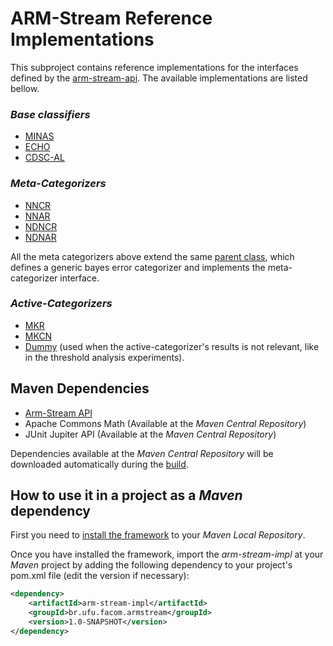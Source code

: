 # ARM-Stream Reference Implementations

This subproject contains reference implementations for the interfaces defined by the
[arm-stream-api](./../arm-stream-api/README.md). The available implementations are listed bellow.

### _Base classifiers_

* [MINAS](./src/main/java/br/ufu/facom/armstream/ref/minas/armstream/ArmMinas.java)
* [ECHO](./src/main/java/br/ufu/facom/armstream/ref/echo/armstream/ArmEcho.java)
* [CDSC-AL](./src/main/java/br/ufu/facom/armstream/ref/cdscal/ArmCdscal.java)

### _Meta-Categorizers_

* [NNCR](./src/main/java/br/ufu/facom/armstream/ref/categorizers/meta/NNCR.java)
* [NNAR](./src/main/java/br/ufu/facom/armstream/ref/categorizers/meta/NNAR.java)
* [NDNCR](./src/main/java/br/ufu/facom/armstream/ref/categorizers/meta/NDNCR.java)
* [NDNAR](./src/main/java/br/ufu/facom/armstream/ref/categorizers/meta/NDNAR.java)

All the meta categorizers above extend the
same [parent class](./src/main/java/br/ufu/facom/armstream/ref/categorizers/meta/BayesErrorCategorizer.java), which
defines a generic bayes error categorizer and implements the meta-categorizer interface.

### _Active-Categorizers_

* [MKR](./src/main/java/br/ufu/facom/armstream/ref/categorizers/active/MKR.java)
* [MKCN](./src/main/java/br/ufu/facom/armstream/ref/categorizers/active/MKCN.java)
* [Dummy](./src/main/java/br/ufu/facom/armstream/ref/categorizers/active/Dummy.java) (used when the active-categorizer's
  results is not relevant, like in the threshold analysis experiments).

## Maven Dependencies

* [Arm-Stream API](./../arm-stream-api/README.md)
* Apache Commons Math (Available at the _Maven Central Repository_)
* JUnit Jupiter API (Available at the _Maven Central Repository_)

Dependencies available at the _Maven Central Repository_ will be downloaded automatically during the
[build](./../README.md).

## How to use it in a project as a _Maven_ dependency

First you need to [install the framework](./../README.md) to your _Maven Local Repository_.

Once you have installed the framework, import the _arm-stream-impl_ at your
_Maven_ project by adding the following dependency
to your project's pom.xml file (edit the version if necessary):

```xml
<dependency>
    <artifactId>arm-stream-impl</artifactId>
    <groupId>br.ufu.facom.armstream</groupId>
    <version>1.0-SNAPSHOT</version>
</dependency>
```
